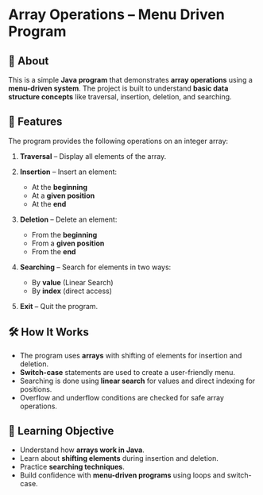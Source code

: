 # Array Operations – Menu Driven Program

## 📌 About

This is a simple **Java program** that demonstrates **array operations** using a **menu-driven system**.
The project is built to understand **basic data structure concepts** like traversal, insertion, deletion, and searching.

## 🎯 Features

The program provides the following operations on an integer array:

1. **Traversal** – Display all elements of the array.
2. **Insertion** – Insert an element:

    * At the **beginning**
    * At a **given position**
    * At the **end**
3. **Deletion** – Delete an element:

    * From the **beginning**
    * From a **given position**
    * From the **end**
4. **Searching** – Search for elements in two ways:

    * By **value** (Linear Search)
    * By **index** (direct access)
5. **Exit** – Quit the program.

## 🛠️ How It Works

* The program uses **arrays** with shifting of elements for insertion and deletion.
* **Switch-case** statements are used to create a user-friendly menu.
* Searching is done using **linear search** for values and direct indexing for positions.
* Overflow and underflow conditions are checked for safe array operations.

## 📖 Learning Objective

* Understand how **arrays work in Java**.
* Learn about **shifting elements** during insertion and deletion.
* Practice **searching techniques**.
* Build confidence with **menu-driven programs** using loops and switch-case.
